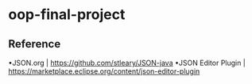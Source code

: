 # oop-final-project
## Reference
•JSON.org | https://github.com/stleary/JSON-java
•JSON Editor Plugin | https://marketplace.eclipse.org/content/json-editor-plugin
